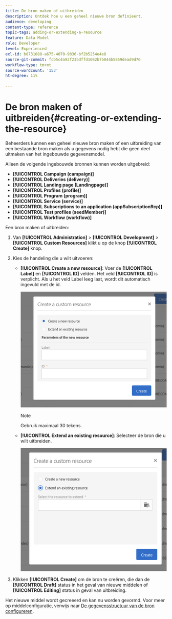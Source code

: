 ```yaml
---
title: De bron maken of uitbreiden
description: Ontdek hoe u een geheel nieuwe bron definieert.
audience: developing
content-type: reference
topic-tags: adding-or-extending-a-resource
feature: Data Model
role: Developer
level: Experienced
exl-id: b8731088-a675-4070-9036-bf2b5254e4e8
source-git-commit: fcb5c4a92f23bdffd1082b7b044b5859dead9d70
workflow-type: tm+mt
source-wordcount: '153'
ht-degree: 11%

---
```


# De bron maken of uitbreiden{#creating-or-extending-the-resource}

Beheerders kunnen een geheel nieuwe bron maken of een uitbreiding van een bestaande bron maken als u gegevens nodig hebt die geen deel uitmaken van het ingebouwde gegevensmodel.

Alleen de volgende ingebouwde bronnen kunnen worden uitgebreid:

* **[!UICONTROL Campaign (campaign)]**
* **[!UICONTROL Deliveries (delivery)]**
* **[!UICONTROL Landing page (Landingpage)]**
* **[!UICONTROL Profiles (profile)]**
* **[!UICONTROL Program (program)]**
* **[!UICONTROL Service (service)]**
* **[!UICONTROL Subscriptions to an application (appSubscriptionRcp)]**
* **[!UICONTROL Test profiles (seedMember)]**
* **[!UICONTROL Workflow (workflow)]**

Een bron maken of uitbreiden:

1. Van **[!UICONTROL Administration]** > **[!UICONTROL Development]** > **[!UICONTROL Custom Resources]** klikt u op de knop **[!UICONTROL Create]** knop.
1. Kies de handeling die u wilt uitvoeren:

   * **[!UICONTROL Create a new resource]**: Voer de **[!UICONTROL Label]** en **[!UICONTROL ID]** velden. Het veld **[!UICONTROL ID]** is verplicht. Als u het veld Label leeg laat, wordt dit automatisch ingevuld met de id.

     ![](assets/schema_extension_2.png)

     >[!NOTE]
     >
     >Gebruik maximaal 30 tekens.

   * **[!UICONTROL Extend an existing resource]**: Selecteer de bron die u wilt uitbreiden.

     ![](assets/schema_extension_10.png)

1. Klikken **[!UICONTROL Create]** om de bron te creëren, die dan de **[!UICONTROL Draft]** status in het geval van nieuwe middelen of **[!UICONTROL Editing]** status in geval van uitbreiding.

Het nieuwe middel wordt gecreeerd en kan nu worden gevormd. Voor meer op middelconfiguratie, verwijs naar [De gegevensstructuur van de bron configureren](../../developing/using/configuring-the-resource-s-data-structure.md).
